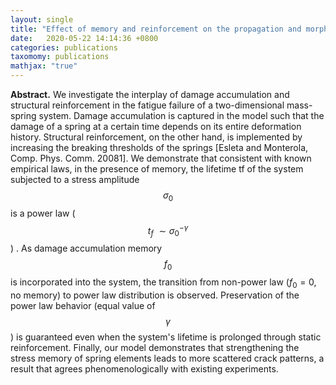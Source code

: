 ```yaml
---
layout: single
title: "Effect of memory and reinforcement on the propagation and morphology of fracture in a two-dimensional mass-spring system"
date:   2020-05-22 14:14:36 +0800
categories: publications
taxomomy: publications
mathjax: "true"
---
```

**Abstract.** We investigate the interplay of damage accumulation and structural reinforcement in the fatigue failure of a two-dimensional mass-spring system. Damage accumulation is captured in the model such that the damage of a spring at a certain time depends on its entire deformation history. Structural reinforcement, on the other hand, is implemented by increasing the breaking thresholds of the springs [Esleta and Monterola, Comp. Phys. Comm. 20081]. We demonstrate that consistent with known empirical laws, in the presence of memory, the lifetime tf of the system subjected to a stress amplitude $$\sigma_0$$ is a power law ($$t_f ~\sim \sigma_0^{-\gamma}$$) . As damage accumulation memory $$f_0$$ is incorporated into the system, the transition from non-power law ($f_0 = 0$, no memory) to power law distribution is observed. Preservation of the power law behavior (equal value of $$\gamma$$) is guaranteed even when the system's lifetime is prolonged through static reinforcement. Finally, our model demonstrates that strengthening the stress memory of spring elements leads to more scattered crack patterns, a result that agrees phenomenologically with existing experiments.